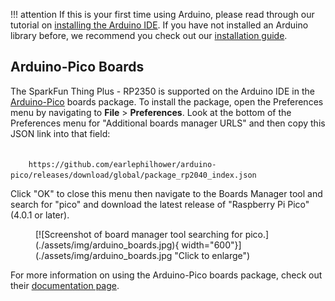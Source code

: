 



!!! attention
	If this is your first time using Arduino, please read through our tutorial on [installing the Arduino IDE](https://learn.sparkfun.com/tutorials/installing-arduino-ide). If you have not installed an Arduino library before, we recommend you check out our [installation guide](https://learn.sparkfun.com/tutorials/installing-an-arduino-library).

## Arduino-Pico Boards

The SparkFun Thing Plus - RP2350 is supported on the Arduino IDE in the [Arduino-Pico](https://github.com/earlephilhower/arduino-pico) boards package. To install the package, open the Preferences menu by navigating to <b>File</b> > <b>Preferences</b>. Look at the bottom of the Preferences menu for "Additional boards manager URLS" and then copy this JSON link into that field:

<code>
    https://github.com/earlephilhower/arduino-pico/releases/download/global/package_rp2040_index.json
</code>

Click "OK" to close this menu then navigate to the Boards Manager tool and search for "pico" and download the latest release of "Raspberry Pi Pico" (4.0.1 or later).

<figure markdown>
[![Screenshot of board manager tool searching for pico.](./assets/img/arduino_boards.jpg){ width="600"}](./assets/img/arduino_boards.jpg "Click to enlarge")
</figure>

For more information on using the Arduino-Pico boards package, check out their [documentation page](https://arduino-pico.readthedocs.io/en/latest/index.html).